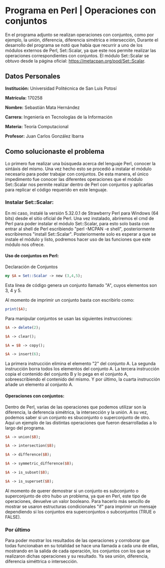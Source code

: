 # Programa en Perl | Operaciones con conjuntos
  En el programa adjunto se realizan operaciones con conjuntos, como por ejemplo, la unión, diferencia, diferencia simétrica e intersección,
  Durante el desarrollo del programa se notó que había que recurrir a uno de los módulos externos de Perl, Set::Scalar, ya que este nos permite realizar las operaciones correspondientes con conjuntos.
  El módulo Set::Scalar se obtuvo desde la página oficial: https://metacpan.org/pod/Set::Scalar.

## Datos Personales
**Institución:** Universidad Politécnica de San Luis Potosí

**Matrícula:** 170258

**Nombre:** Sebastián Mata Hernández

**Carrera:** Ingeniería en Tecnologías de la Información

**Materia:** Teoría Computacional

**Profesor:** Juan Carlos González Ibarra


## Como solucionaste el problema
Lo primero fue realizar una búsqueda acerca del lenguaje Perl, conocer la sintáxis del mismo. Una vez hecho esto se procedió a instalar el módulo necesario para poder trabajar con conjuntos.
De esta manera, el único impedimento fue conocer las diferentes operaciones que el módulo Set::Scalar nos permite realizar dentro de Perl con conjuntos y aplicarlas para replicar el código requerido en este lenguaje.

### Instalar Set::Scalar:
En mi caso, instalé la versión 5.32.0.1 de Strawberry Perl para Windows (64 bits) desde el sitio oficial de Perl.
Una vez instalado, abriremos el cmd de Perl para poder instalar el módulo Set::Scalar, para esto solo basta con entrar al shell de Perl escribiendo "perl -MCPAN -e shell", posteriormente escribiremos "install Set::Scalar".
Posteriormente solo es esperar a que se instale el módulo y listo, podremos hacer uso de las funciones que este módulo nos ofrece.

#### Uso de conjuntos en Perl:

Declaración de Conjuntos

```perl
my $A = Set::Scalar -> new (3,4,5);
```
Esta línea de código genera un conjunto llamado "A", cuyos elementos son 3, 4 y 5.

Al momento de imprimir un conjunto basta con escribirlo como:
```perl
print($A);
```

Para manipular conjuntos se usan las siguientes instrucciones:

```perl
$A -> delete(2); 

$A -> clear(); 

$A = $B -> copy(); 

$A -> insert(6); 

```
La primera instrucción elimina el elemento "2" del conjunto A.
La segunda instrucción borra todos los elementos del conjunto A.
La tercera instrucción copia el contenido del conjunto B y lo pega en el conjunto A, sobreescribiendo el contenido del mismo.
Y por último, la cuarta instrucción añade un elemento al conjunto A.

#### Operaciones con conjuntos:

Dentro de Perl, varias de las operaciones que podemos utilizar son la diferencia, la deferencia simétrica, la intersección y la unión.
A su vez, podemos saber si un conjunto es sbuconjunto o superconjunto de otro.
Aquí un ejemplo de las distintas operaciones que fueron desarrolladas a lo largo del programa.
```perl
$A -> union($B);

$A -> intersection($B);

$A -> difference($B);

$A -> symmetric_difference($B);

$A -> is_subset($B);

$A -> is_superset($B);

```

Al momento de querer demostrar si un conjunto es subconjunto o superconjunto de otro hubo un problema, ya que en Perl, este tipo de operaciones,
devuelve un valor booleano. Para hacerlo más sencillo de mostrar se usaron estructuras condicionales "if" para imprimir un mensaje dependiendo si los conjuntos era
superconjuntos o subconjuntos (TRUE o FALSE).

### Por último
Para poder mostrar los resultados de las operaciones y corroborar que todas funcionaban en su totalidad se hace una llamada a cada una
de ellas, mostrando en la salida de cada operación, los conjuntos con los que se realizaron dichas operaciones y su resultado.
Ya sea unión, diferencia, diferencia siméttrica o intersección.
